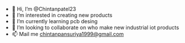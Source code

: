 - 👋 Hi, I’m @Chintanpatel23
- 👀 I’m interested in creating new products 
- 🌱 I’m currently learning pcb desing
- 💞️ I’m looking to collaborate on who make new industrial iot products 
- 📫 Mail me chintanpansuriya1999@gmail.com

<!---
Chintanpatel23/Chintanpatel23 is a ✨ special ✨ repository because its `README.md` (this file) appears on your GitHub profile.
You can click the Preview link to take a look at your changes.
--->
